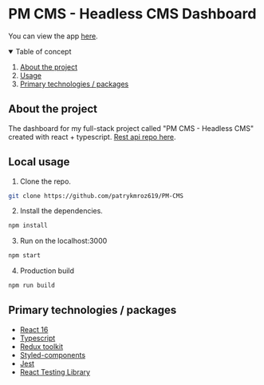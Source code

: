 # PM CMS - Headless CMS Dashboard

You can view the app [here](https://pm-cms.netlify.app/).

<details open="open">
  <summary>Table of concept</summary>
  <ol>
    <li><a href="#about-the-project">About the project</a></li>
    <li><a href="#local-usage">Usage</a></li>
    <li><a href="#primary-technologies-/-packages">Primary technologies / packages</a></li>
  </ol>
</details>

## About the project

The dashboard for my full-stack project called "PM CMS - Headless CMS" created with react + typescript. [Rest api repo here](https://github.com/patrykmroz619/PM-CMS-api).

## Local usage

1. Clone the repo.

```sh
git clone https://github.com/patrykmroz619/PM-CMS
```

2. Install the dependencies.

```sh
npm install
```

3. Run on the localhost:3000

```sh
npm start
```

4. Production build

```sh
npm run build
```

## Primary technologies / packages

- [React 16](https://reactjs.org/)
- [Typescript](https://www.typescriptlang.org/)
- [Redux toolkit](https://redux-toolkit.js.org/)
- [Styled-components](https://styled-components.com/)
- [Jest](https://jestjs.io/)
- [React Testing Library](https://testing-library.com/docs/react-testing-library/intro/)
